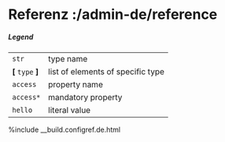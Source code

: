# Referenz :/admin-de/reference

<div>

<h5>Legend</h5>
<table>

<tr>
<td><code class="configref_typename">str</code></td>
<td>type name</td>
</tr>

<tr>
<td><b>[</b> <code class="configref_typename">type</code> <b>]</b></td>
<td>list of elements of specific type</td>
</tr>

<tr>
<td><code class="configref_propname">access</code></td>
<td>property name</td>
</tr>

<tr>
<td><code class="configref_propname">access</code><code class="configref_required">*</code></td>
<td>mandatory property</td>
</tr>

<tr>
<td><code class="configref_literal">hello</code></td>
<td>literal value</td>
</tr>

</table>
</div>


%include __build.configref.de.html
